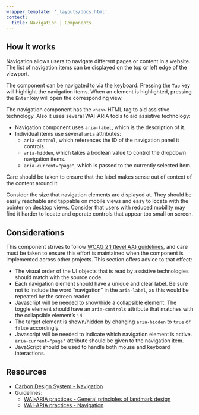 ```yaml
---
wrapper_template: '_layouts/docs.html'
context:
  title: Navigation | Components
---
```


## How it works

Navigation allows users to navigate different pages or content in a website. The list of navigation items can be displayed on the top or left edge of the viewport.

The component can be navigated to via the keyboard. Pressing the `Tab` key will highlight the navigation items. When an element is highlighted, pressing the `Enter` key will open the corresponding view.

The navigation component has the `<nav>` HTML tag to aid assistive technology. Also it uses several WAI-ARIA tools to aid assistive technology:

- Navigation component uses `aria-label`, which is the description of it.
- Individual items use several `aria` attributes:
  - `aria-control`, which references the ID of the navigation panel it controls.
  - `aria-hidden`, which takes a boolean value to control the dropdown navigation items.
  - `aria-current="page"`, which is passed to the currently selected item.

Care should be taken to ensure that the label makes sense out of context of the content around it.

Consider the size that navigation elements are displayed at. They should be easily reachable and tappable on mobile views and easy to locate with the pointer on desktop views. Consider that users with reduced mobility may find it harder to locate and operate controls that appear too small on screen.

## Considerations

This component strives to follow [WCAG 2.1 (level AA) guidelines](https://www.w3.org/TR/WCAG21/), and care must be taken to ensure this effort is maintained when the component is implemented across other projects. This section offers advice to that effect:

- The visual order of the UI objects that is read by assistive technologies should match with the source code.
- Each navigation element should have a unique and clear label. Be sure not to include the word “navigation” in the `aria-label`, as this would be repeated by the screen reader.
- Javascript will be needed to show/hide a collapsible element. The toggle element should have an `aria-controls` attribute that matches with the collapsible element’s `id`.
- The target element is shown/hidden by changing `aria-hidden` to `true` or `false` accordingly.
- Javascript will be needed to indicate which navigation element is active. `aria-current="page"` attribute should be given to the navigation item.
- JavaScript should be used to handle both mouse and keyboard interactions.

## Resources

- [Carbon Design System - Navigation](https://www.carbondesignsystem.com/patterns/global-header/#accessibility)
- Guidelines:
  - [WAI-ARIA practices - General principles of landmark design](https://www.w3.org/TR/wai-aria-practices-1.1/#general-principles-of-landmark-design)
  - [WAI-ARIA practices - Navigation](https://www.w3.org/TR/wai-aria-practices-1.1/#aria_lh_navigation)
